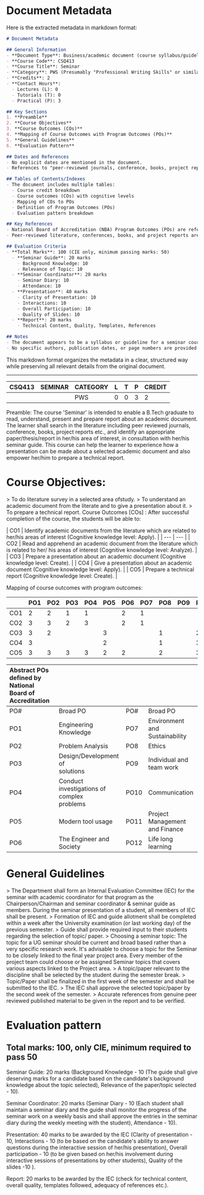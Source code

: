 # Document Metadata

Here is the extracted metadata in markdown format:

```markdown
# Document Metadata

## General Information
- **Document Type**: Business/academic document (course syllabus/guidelines)
- **Course Code**: CSQ413
- **Course Title**: Seminar
- **Category**: PWS (Presumably "Professional Writing Skills" or similar)
- **Credits**: 2
- **Contact Hours**:
  - Lectures (L): 0
  - Tutorials (T): 0
  - Practical (P): 3

## Key Sections
1. **Preamble**
2. **Course Objectives**
3. **Course Outcomes (COs)**
4. **Mapping of Course Outcomes with Program Outcomes (POs)**
5. **General Guidelines**
6. **Evaluation Pattern**

## Dates and References
- No explicit dates are mentioned in the document.
- References to "peer-reviewed journals, conference, books, project reports" are noted in the preamble.

## Tables of Contents/Indexes
- The document includes multiple tables:
  - Course credit breakdown
  - Course outcomes (COs) with cognitive levels
  - Mapping of COs to POs
  - Definition of Program Outcomes (POs)
  - Evaluation pattern breakdown

## Key References
- National Board of Accreditation (NBA) Program Outcomes (POs) are referenced.
- Peer-reviewed literature, conferences, books, and project reports are mentioned as sources for seminar topics.

## Evaluation Criteria
- **Total Marks**: 100 (CIE only, minimum passing marks: 50)
  - **Seminar Guide**: 20 marks
    - Background Knowledge: 10
    - Relevance of Topic: 10
  - **Seminar Coordinator**: 20 marks
    - Seminar Diary: 10
    - Attendance: 10
  - **Presentation**: 40 marks
    - Clarity of Presentation: 10
    - Interactions: 10
    - Overall Participation: 10
    - Quality of Slides: 10
  - **Report**: 20 marks
    - Technical Content, Quality, Templates, References

## Notes
- The document appears to be a syllabus or guideline for a seminar course in a B.Tech program.
- No specific authors, publication dates, or page numbers are provided.
```

This markdown format organizes the metadata in a clear, structured way while preserving all relevant details from the original document.

---

|  CSQ413 | SEMINAR | CATEGORY | L | T | P | CREDIT  |
| --- | --- | --- | --- | --- | --- | --- |
|   |  | PWS | 0 | 0 | 3 | 2  |

Preamble: The course 'Seminar' is intended to enable a B.Tech graduate to read, understand, present and prepare report about an academic document. The learner shall search in the literature including peer reviewed journals, conference, books, project reports etc., and identify an appropriate paper/thesis/report in her/his area of interest, in consultation with her/his seminar guide. This course can help the learner to experience how a presentation can be made about a selected academic document and also empower her/him to prepare a technical report.

# Course Objectives:

$>$ To do literature survey in a selected area ofstudy. $>$ To understand an academic document from the literate and to give a presentation about it. $>$ To prepare a technical report. Course Outcomes [COs] : After successful completion of the course, the students will be able to:

|  CO1 | Identify academic documents from the literature which are related to her/his areas of
interest (Cognitive knowledge level: Apply).  |
| --- | --- |
|  CO2 | Read and apprehend an academic document from the literature which is related to
her/ his areas of interest (Cognitive knowledge level: Analyze).  |
|  CO3 | Prepare a presentation about an academic document (Cognitive knowledge
level: Create).  |
|  CO4 | Give a presentation about an academic document (Cognitive knowledge level:
Apply).  |
|  CO5 | Prepare a technical report (Cognitive knowledge level: Create).  |

Mapping of course outcomes with program outcomes:

|   | PO1 | PO2 | PO3 | PO4 | PO5 | PO6 | PO7 | PO8 | PO9 | PO10 | PO11 | PO12  |
| --- | --- | --- | --- | --- | --- | --- | --- | --- | --- | --- | --- | --- |
|  CO1 | 2 | 2 | 1 | 1 |  | 2 | 1 |  |  |  |  | 3  |
|  CO2 | 3 | 3 | 2 | 3 |  | 2 | 1 |  |  |  |  | 3  |
|  CO3 | 3 | 2 |  |  | 3 |  |  | 1 |  | 2 |  | 3  |
|  CO4 | 3 |  |  |  | 2 |  |  | 1 |  | 3 |  | 3  |
|  CO5 | 3 | 3 | 3 | 3 | 2 | 2 |  | 2 |  | 3 |  | 3  |

| Abstract POs defined by National Board of Accreditation |  |  |  |
| :-- | :-- | :-- | :-- |
| PO# | Broad PO | PO# | Broad PO |
| PO1 | Engineering Knowledge | PO7 | Environment and Sustainability |
| PO2 | Problem Analysis | PO8 | Ethics |
| PO3 | Design/Development of <br> solutions | PO9 | Individual and team work |
| PO4 | Conduct investigations of complex <br> problems | PO10 | Communication |
| PO5 | Modern tool usage | PO11 | Project Management and Finance |
| PO6 | The Engineer and Society | PO12 | Life long learning |

# General Guidelines 

$>$ The Department shall form an Internal Evaluation Committee (IEC) for the seminar with academic coordinator for that program as the Chairperson/Chairman and seminar coordinator \& seminar guide as members. During the seminar presentation of a student, all members of IEC shall be present.
$>$ Formation of IEC and guide allotment shall be completed within a week after the University examination (or last working day) of the previous semester.
$>$ Guide shall provide required input to their students regarding the selection of topic/ paper.
$>$ Choosing a seminar topic: The topic for a UG seminar should be current and broad based rather than a very specific research work. It's advisable to choose a topic for the Seminar to be closely linked to the final year project area. Every member of the project team could choose or be assigned Seminar topics that covers various aspects linked to the Project area.
$>$ A topic/paper relevant to the discipline shall be selected by the student during the semester break.
$>$ Topic/Paper shall be finalized in the first week of the semester and shall be submitted to the IEC.
$>$ The IEC shall approve the selected topic/paper by the second week of the semester.
$>$ Accurate references from genuine peer reviewed published material to be given in the report and to be verified.

# Evaluation pattern 

## Total marks: 100, only CIE, minimum required to pass 50

Seminar Guide: 20 marks (Background Knowledge - 10 (The guide shall give deserving marks for a candidate based on the candidate's background knowledge about the topic selected), Relevance of the paper/topic selected - 10).

Seminar Coordinator: 20 marks (Seminar Diary - 10 (Each student shall maintain a seminar diary and the guide shall monitor the progress of the seminar work on a weekly basis and shall approve the entries in the seminar diary during the weekly meeting with the student), Attendance - 10).

Presentation: 40 marks to be awarded by the IEC (Clarity of presentation - 10, Interactions - 10 (to be based on the candidate's ability to answer questions during the interactive session of her/his presentation), Overall participation - 10 (to be given based on her/his involvement during interactive sessions of presentations by other students), Quality of the slides -10 ).

Report: 20 marks to be awarded by the IEC (check for technical content, overall quality, templates followed, adequacy of references etc.).

